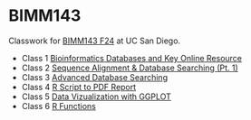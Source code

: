 # BIMM143
Classwork for [BIMM143 F24](https://bioboot.github.io/bimm143_F24/) at UC San Diego.

- Class 1 [Bioinformatics Databases and Key Online Resource](https://production-gradescope-uploads.s3-us-west-2.amazonaws.com/uploads/pdf_attachment/file/169246291/bimm143lab1.pdf?X-Amz-Algorithm=AWS4-HMAC-SHA256&X-Amz-Credential=ASIAV45MPIOWZQE5CZUO%2F20241203%2Fus-west-2%2Fs3%2Faws4_request&X-Amz-Date=20241203T195302Z&X-Amz-Expires=10800&X-Amz-Security-Token=IQoJb3JpZ2luX2VjEDMaCXVzLXdlc3QtMiJHMEUCIQDTO9mrqo8mrM4wmY70UDPBSYZUYGdXNIlYZpjCJAD%2B7QIgX4LopPZItsRuVkah7avsgmvoCKgxe7my%2BamMNqWswucqxAUI3P%2F%2F%2F%2F%2F%2F%2F%2F%2F%2FARAAGgw0MDU2OTkyNDkwNjkiDC%2Faj3zbgtoq5FyZmCqYBRVVVvZ%2BV1xGf5qYz61112kKRMG2pi9DeUhwVLTmZF%2BsDJSO0T37cZLYqqB%2Fp9%2BvsNHIi2aHfrkzUO44Smnc0b6vGwycnlJr%2FElg8oz%2BcXhFoatli08nqTbhH%2FcwJSPVs0zJla4x%2FA65TuSoNlMUPu42F4z9WwVvfYX9FOgirMtD2Rend0Gh4Ksv%2FuAqPZNCsKDxjtNXJasKJZqdqH2tUiH56y%2FzGALVNKNJG%2BT1U2HWcQEV01r%2FXt6XHzXNOyH4K0%2F2u4ZGMIWab51gx1DdF%2F%2BMYLE8y19EQEnNDyLq%2F9ZCYPIti99epVCVNvcmL37%2FzMcI%2BHTARXToLneK5nSIl2bvXGDKYMuSrhbYIku8kDuq38jLIJ7mCkXm75GgpPMh%2BpPthfvX%2FH1opIh5iRgbv8ZFmUkS2e0jOTNI1ktQ6e8TpG%2FkTeyKrFiyosF%2B2EwGMoRzRApokJFHjsIWWwnToRs4u%2B3YyMkxvzatmBbsuXjGxStY8iqzHyFWoA3VHvEsa4GMjgwH%2BnFZ5oMvYu81EC0FKgms18Ub5JVLo5YQR0Abp%2FfSc3YJinY88qkq8loKv09eKDZCgdaA9ikR6ZAWNKmN8TMK%2Ba09%2BzUCHRksJ54qdsWrklVTMQyGbJagxhTSP3%2B5wpvVKseZT%2BiBl2RrrEc1DttoxH2cmPG75%2B00oBwMTOp1WxrgEngOSRvLd%2BBbgDK1oLiPr45uWLhT8b6oJmL4W3dtRGGTUPtnlinKWRntMTivPYPh%2BdorimMaGVms6hDVGJFYJDn3%2B3CDXO1ZGrmEbHK%2BgXXioOz3FwWPvQN6i0nSEwh3EwfjJ97QK4IVhomQMHj0Z%2BACtMUm5ac7X%2B5iC9QK5zXAoMZESp%2BIoYZwWD00q4rrNsIwkZ29ugY6sQEUUaBXguBCOLQwnWbUbsJ3yFtg87scz4sQSxPRnSC1ZMHayaoKAsLe1sehEddXFI%2FGc6tMwmYvmit4gEHX2yQjnoyY2dUmbJuRroyn7Ypu0hZtW7qnoShnuzTMhWlUogA6dC75Bh9%2FPzwphOBEYjM7tN8CFQ0cIWcX7uJeK56Qg7IoYftN5HJJG59rtiwIdyOOy0xthb7zKzJ%2FghmJoW2Rjbaf1cx9U0KyGdZ1Q6oo808%3D&X-Amz-SignedHeaders=host&X-Amz-Signature=c64ab2a0ab10afd27f39f642592e5c7dc060aa203d3b89001267cf190c1c2990)
- Class 2 [Sequence Alignment & Database Searching (Pt. 1)](https://production-gradescope-uploads.s3-us-west-2.amazonaws.com/uploads/pdf_attachment/file/169819693/bimm143lab2.pdf?X-Amz-Algorithm=AWS4-HMAC-SHA256&X-Amz-Credential=ASIAV45MPIOW3RWZQTGT%2F20241203%2Fus-west-2%2Fs3%2Faws4_request&X-Amz-Date=20241203T195428Z&X-Amz-Expires=10800&X-Amz-Security-Token=IQoJb3JpZ2luX2VjEDMaCXVzLXdlc3QtMiJHMEUCIE%2Bal1Y5dzW9ZBoR5c5aLyWszBmfwLivVv9YOu10LC3kAiEAxHtSnvlYWeE8AF2tzdQMgIOvguOoXCCsxM%2B%2B1ac5TjgqwwUI3P%2F%2F%2F%2F%2F%2F%2F%2F%2F%2FARAAGgw0MDU2OTkyNDkwNjkiDMxks68YwutCsl5MAiqXBdpIbu3G%2BpK3tvJCXjnHctqPZurklJknlaFUPTjjzyvcpE2Wc5TBND3Y91Ckxgkv5mIzrj9l6fpm0NF308%2BHYj829Bks0pftPUh70qz5WP0tJKzTpIxrFGK4g90LWNXR%2BXpJQx%2BeCxZ4Tbg9wAGfVYi67u%2FZuz3iBhOod8tP1DAhIaR%2Bfw9dZ2vdBKPw6jiwU9WMj5auJVeB4zwehlVOHAzZJ0DsaJmzmbZYf10qyD3jIQyC4EThhqbUzSFDvPmdSdIOM0Vz4BSTxTP1k4rVDgBYiEvM%2FPTwxUI1l8efWInFTCHo8GgENK1OcarKovbmH0aVGm%2B49J8RUxnXcQLSGJ66dfVs3tS0RgpBaGfi5j%2B1Zmkb16nxvjt9cczdprFmluE4n0vvPa%2B29xlEgv0hj42HkV4OCesVgDQNsHSopLvjNJcRLitYSt9IoqZc5Npa7C4QnEek1KZ2PTnOuIiKWDVtPzJF9R6BI7jEmN4TUOSMsqMNKJoDkLmS5QnTJt7QtTq5BT08p2f%2B%2BoGGfnfgo7gUml7UdYVaIcBAmZBLnkR8z2DP6JOOoy%2FtnaCPKuarbOeik%2B%2FHh6YmCSq82P9nEVE5pFnA7TyUnYMbhWsCcN8rRrPBfNmDeuTPC2fcXCjRPQ6zhUA5eR6oZIchTHXKpn8HA9K7yNsg7eTbX0EuZc5qQ81q%2BPnT6ZNIgVX3bKsJ34vLMjdFSmE4XwTe%2Fr9LKuxA%2FQjdEwqCmfyeHjlM03tbpn3lJV9FRwuqp%2BYtEGN%2FIxuyPSSeTLih3ho66007b8IbpAGiYzUQaZHA%2FHd1DtRBQ1yhsA2VcGZUJuOh8hVhBzp5YlsJ0aRewvVPEUiaSAp6PXcDRIkJ%2F5PVy0SSjC93OvA2c95kkTCyo726BjqxAb8EwnvOfo0OwGB5XDxtsaXqmpE0XbQMw8uK1ffri6EdIl17VmSklA6fHL91JA4EvdiYDeU6YS9R6wf8qO%2FymlAUa9UDLS%2B65CCgjr28MiWbade5%2B2Ol1ZXL38TAB423GLcQhTPIVuoSV2Djq0It3rrxftMWLsbn8EVFhI7869%2BRicu9f54%2FOOOlgWc6S%2B7ttRgrZ9oR3e6bpNfiC4D87LNpf70WWGpxUKCmRflRlD3nEw%3D%3D&X-Amz-SignedHeaders=host&X-Amz-Signature=ec0ec5e0bce140ef478a337a44508ab018df2bd0fa94c043ab9276125bd67115)
- Class 3 [Advanced Database Searching](https://production-gradescope-uploads.s3-us-west-2.amazonaws.com/uploads/pdf_attachment/file/170831637/bimm143lab3.pdf?X-Amz-Algorithm=AWS4-HMAC-SHA256&X-Amz-Credential=ASIAV45MPIOWQMYQDTV7%2F20241203%2Fus-west-2%2Fs3%2Faws4_request&X-Amz-Date=20241203T195514Z&X-Amz-Expires=10800&X-Amz-Security-Token=IQoJb3JpZ2luX2VjEDMaCXVzLXdlc3QtMiJGMEQCIE7kQTaXbZQ9B0Zt8NypuqHWswnp1%2BOnpLjSaZKT%2FP0EAiAWK1aI%2BFtFTg6xuxEj1ahaeylHkJqftcI6PDLYKJLz%2FCrCBQjc%2F%2F%2F%2F%2F%2F%2F%2F%2F%2F8BEAAaDDQwNTY5OTI0OTA2OSIMi%2BU%2BjJhGHkXUkiEBKpYFf%2FrL7nbgWry4yVcXcLRM%2FRGiXQFUB63C8HKj%2FA6eWxduOhzCDQtL%2BOMR75cy5bp3ImrGnVgpQw9C1bdiCuucRd8ocrw149wj6SROGS8Ol6N%2Bv1Fk0iskROvoX8HeZJpmyEt0uLdoHMkWVDqfRCzRDwlhPBki0ZIkXng0b%2FHp9uGbpJBpdUikWD8ThGmCZAPkN4a8UvTSJPiHS%2BkBp5qHxGZHZ5oUI8HlyafNqziweL6KmvjtZuXfHZ%2FGZgBDQL7R%2BdO%2B9ZgH1yvr50dQjuLo56Q8S0iS9mdj%2FKMHs2pB1onPC832Z9NgpPen2igBRkykboNOM0pc0HLLabCuevPKmwK7LZzuIGccrRkOFtac6hKG86C8WlGAojQiIySOXE%2Fv2VWVo7vps%2FS3oThZ1bOpUnMisDYd4o%2FNjpg8Swrz58wtz%2BFZ6siBScH2EOg5rxIjMx8LTFk2jC3nQdw3Wv1vcraRhyAqw%2Bt03%2Bil%2BnshZc1GHwUVg5dub9cbBbI7hqYZwl60YBDN5k6iFAF1AnOU%2F7rOdVy40rrMfl%2F5lELJHb%2Fr2n1yneNJsup17Ds5Vtcz0BIdIu5W%2FJ5FqdbcB64Gl%2FuaK8sFYM%2FLH0XT6yrnfnBCXQCmU1TYnpwb19hvUTSMqHgQ%2Fa2YYa2Eh%2F0cC99MCtGu%2BO177ptwB06gOnohFosIniamzsg%2FSfayUif6EdXGidHvflr2QxgZp1U0XQUQDUjNNVJzNMjTkTZVuJy%2FsEB2H02lZvz0sIgg9OuMmi%2FmM7AllHz2YUBlKeALhXYZQM3mQKnYkrpLdYKX03LaJ5TWF5PatOhx6jp%2BZoTH9fFAVpiXdtCm7dlQh4a8UifcGYvY1PIn5aDv3dB%2Bi8oskG2fMp2LHLIwlLK9ugY6sgGE7k5uFo3t3CCOEEDj5XF8FtHcO5I%2FY6al368JOuPx1462RJK%2BOH%2BiFqcvqIb6WmVlbdEt4l9kTxh9O2JxJ%2FeVoLXq0KJaUnV%2B24p3WxnWon9FDb2Cx3wyb3S88KvQlnQOHBPu9Ok85yWaxog9%2Bzbm2czeBR4t9AiaVjQXxnw8fFfhs6xnIa9qF0mTT0kdZkATCyplDY81TNy82CsnjE4GdXWNnnq60LMFTrYz%2FY4xnRe6&X-Amz-SignedHeaders=host&X-Amz-Signature=537e91ad5ee4d36b8d62a7968cdb401a4522831a32679af74abbdeec601450ef)
- Class 4 [R Script to PDF Report](https://production-gradescope-uploads.s3-us-west-2.amazonaws.com/uploads/pdf_attachment/file/171384522/Lab-4-R-script-.pdf?X-Amz-Algorithm=AWS4-HMAC-SHA256&X-Amz-Credential=ASIAV45MPIOWQU6LWLQX%2F20241203%2Fus-west-2%2Fs3%2Faws4_request&X-Amz-Date=20241203T195551Z&X-Amz-Expires=10800&X-Amz-Security-Token=IQoJb3JpZ2luX2VjEDMaCXVzLXdlc3QtMiJGMEQCIDTp6F74kJd%2Ff2Ck5PmcEu8MOCgHdxQFaG6BvMoBk%2FB2AiBsd70VNvBoFxDdIkfMVMVD4f3LgA%2BnTqfgHm9XqBaTXyrEBQjc%2F%2F%2F%2F%2F%2F%2F%2F%2F%2F8BEAAaDDQwNTY5OTI0OTA2OSIMAPoqY%2FX%2FGger49cDKpgF%2F0DGCqTaozBgLmZfSGWtRdvfTBlK3G6%2FS8lVHrIPwBe7VVVIB9uOn8jF%2BdIiyIzy6MHcbUZ5SmfNZ8uBaM05c2QAbohZXRqxP6%2F5uFCJtlRT%2BQDZ8Ojd4MZdCPwCWkM1cnEgLTATksdzhbRlEfrDXmVGWgcsWYHHrg99KOQqvBpaAKdgdxkKulgpnxvoOhvePYXCTcq679ZX9eQpJk7lrAJx6DWVUJv1o1Ca53c%2BjAHlGE14UwZhYllyYdB4aujyy5X2cNPqe0ZMQr27B4SwxIY4Sm5ZGkjKOY8OI%2FumDEFwam7tSjZcQZvJXDHLnTPEXMgYBvbyI7YWp8cbqRhYoRbrQO%2BkNnfgJiwHQVPCkYfyHVd1h3kenNM2oHgG3VeQkjql19xUUBPGk5rQVS00lrgnPdEhsW5EXhU8UuYSGVt7EUnaSYml9dhWmB0w9TDvc%2BSDbqFyniMMGW64Aa9qKJNleRtCsyVKzOToH3GvAVJbQmDKfTalC1ga%2BPsd2YEqW1sE70gyd2LX38o9dZ7piP487gxRDoIgdOorbh4PFkrRj8OfGMQlVHRISndQ2mBbhH%2FaBQPPPwyK2e7RvtGDAGsBhRo9Zzn7o%2B7oaL4WykC%2BUos1XQ%2FS0hZtVFXCpAhTyjTePjZsDZerYhQ%2FRoMRAaW4%2FgonkzW5e%2BSaxpT8EI1QpVIoplg7NWDRMUn7FtGtylavSwDwUkYCKVyPXQWpeUFRV9yUCi1umnOlctfJHfBTEHugdz4GYTK0hS%2BEc%2BL1GAtqv4vi9HqzczQsRcxTTXiVJOEkT39zTTakV57u1Z3BdEeJSUix63YF33oq9CGueHib4SffsH1VcUo1WTPJkMjS8JfxFHBYicrNmtnK1rpbDWEURDcSKDDIq726BjqyASR4YPEHBRBxTWv6FcsQDOn6KWJXIJ3Y9501YZI2SiqWXLglwEVOtXkSKtXXfIBkbe8sNSF0OcarZn5HSjdsBjVghBRRTjeY15FdZ2posDkdFbjJplwnaYXkIqIf7YGtRlaoPih7J31oVl5ZypWX1eXyzOQZCzwM6L96B0IyfDM9u6afFrfC0EoEWRLRZqMfhmc2tB2rGH8jhG2qEPxnSF0SWYhWkBOBdTZd3rgWEwpAyVk%3D&X-Amz-SignedHeaders=host&X-Amz-Signature=753d02c1768f12601fd249e0feaa2931e6d4518a5068784c16190da8c7a4e853)
- Class 5 [Data Vizualization with GGPLOT](https://production-gradescope-uploads.s3-us-west-2.amazonaws.com/uploads/pdf_attachment/file/172355911/class05.pdf?X-Amz-Algorithm=AWS4-HMAC-SHA256&X-Amz-Credential=ASIAV45MPIOWQU6LWLQX%2F20241203%2Fus-west-2%2Fs3%2Faws4_request&X-Amz-Date=20241203T195645Z&X-Amz-Expires=10800&X-Amz-Security-Token=IQoJb3JpZ2luX2VjEDMaCXVzLXdlc3QtMiJGMEQCIDTp6F74kJd%2Ff2Ck5PmcEu8MOCgHdxQFaG6BvMoBk%2FB2AiBsd70VNvBoFxDdIkfMVMVD4f3LgA%2BnTqfgHm9XqBaTXyrEBQjc%2F%2F%2F%2F%2F%2F%2F%2F%2F%2F8BEAAaDDQwNTY5OTI0OTA2OSIMAPoqY%2FX%2FGger49cDKpgF%2F0DGCqTaozBgLmZfSGWtRdvfTBlK3G6%2FS8lVHrIPwBe7VVVIB9uOn8jF%2BdIiyIzy6MHcbUZ5SmfNZ8uBaM05c2QAbohZXRqxP6%2F5uFCJtlRT%2BQDZ8Ojd4MZdCPwCWkM1cnEgLTATksdzhbRlEfrDXmVGWgcsWYHHrg99KOQqvBpaAKdgdxkKulgpnxvoOhvePYXCTcq679ZX9eQpJk7lrAJx6DWVUJv1o1Ca53c%2BjAHlGE14UwZhYllyYdB4aujyy5X2cNPqe0ZMQr27B4SwxIY4Sm5ZGkjKOY8OI%2FumDEFwam7tSjZcQZvJXDHLnTPEXMgYBvbyI7YWp8cbqRhYoRbrQO%2BkNnfgJiwHQVPCkYfyHVd1h3kenNM2oHgG3VeQkjql19xUUBPGk5rQVS00lrgnPdEhsW5EXhU8UuYSGVt7EUnaSYml9dhWmB0w9TDvc%2BSDbqFyniMMGW64Aa9qKJNleRtCsyVKzOToH3GvAVJbQmDKfTalC1ga%2BPsd2YEqW1sE70gyd2LX38o9dZ7piP487gxRDoIgdOorbh4PFkrRj8OfGMQlVHRISndQ2mBbhH%2FaBQPPPwyK2e7RvtGDAGsBhRo9Zzn7o%2B7oaL4WykC%2BUos1XQ%2FS0hZtVFXCpAhTyjTePjZsDZerYhQ%2FRoMRAaW4%2FgonkzW5e%2BSaxpT8EI1QpVIoplg7NWDRMUn7FtGtylavSwDwUkYCKVyPXQWpeUFRV9yUCi1umnOlctfJHfBTEHugdz4GYTK0hS%2BEc%2BL1GAtqv4vi9HqzczQsRcxTTXiVJOEkT39zTTakV57u1Z3BdEeJSUix63YF33oq9CGueHib4SffsH1VcUo1WTPJkMjS8JfxFHBYicrNmtnK1rpbDWEURDcSKDDIq726BjqyASR4YPEHBRBxTWv6FcsQDOn6KWJXIJ3Y9501YZI2SiqWXLglwEVOtXkSKtXXfIBkbe8sNSF0OcarZn5HSjdsBjVghBRRTjeY15FdZ2posDkdFbjJplwnaYXkIqIf7YGtRlaoPih7J31oVl5ZypWX1eXyzOQZCzwM6L96B0IyfDM9u6afFrfC0EoEWRLRZqMfhmc2tB2rGH8jhG2qEPxnSF0SWYhWkBOBdTZd3rgWEwpAyVk%3D&X-Amz-SignedHeaders=host&X-Amz-Signature=3788341d6dcd93bdb52304befd654bb232d9a4a8da2d673d033149ef0f614a77)
- Class 6 [R Functions](https://production-gradescope-uploads.s3-us-west-2.amazonaws.com/uploads/pdf_attachment/file/173600506/hw6.pdf?X-Amz-Algorithm=AWS4-HMAC-SHA256&X-Amz-Credential=ASIAV45MPIOWTHTR2UMG%2F20241203%2Fus-west-2%2Fs3%2Faws4_request&X-Amz-Date=20241203T195757Z&X-Amz-Expires=10800&X-Amz-Security-Token=IQoJb3JpZ2luX2VjEDMaCXVzLXdlc3QtMiJHMEUCIFNaNOpBfJNAUnunOtpCoABn0nmIrspJPkUrX3vx1JEzAiEApuJL1dEubHj0Qq%2F7HBdFw0hSnUNvK22maNEgsrio19wqwgUI2%2F%2F%2F%2F%2F%2F%2F%2F%2F%2F%2FARAAGgw0MDU2OTkyNDkwNjkiDLBFPp4BU0idFjC2ZCqWBfwEPNAiLemBixTo1z0KJj2HMqCSngA7XgzQkRCXoXbqeiHzmHkn3P8pvddt6wQUBmbQRR9ah8oKntmsqqFDHDh6o42N%2BJshMeYmzaOoUHms6ga8L6lKXo654eZmL5jKROjPlkHx%2FtNa6hLT0NKDDe5FVG6Z7kSxAmXleIibZZ0mD6MtJTI74JoK1kwDmmpM1Ad6fCBH80BwHCPwvfbDkHTTqw3HN5k8LTOpRJeaJY%2FSq3YIMcK%2Bnn04QP9b9L4c%2Fp6FI%2FH9W52cR4CwcCWcOaE40FUgxVdPo5ylofB62nsHoqWOx0uijlj1efgT2AbZhxRi9qyIHpT%2FdJEPhdS398MqJSNzsqQjL320VNVT%2B27Ub0%2BLshCgHrFJHX4EkcJ5MV0%2BwfbOLHQGD%2FstFDXSnX0ufCi3X4Zuv8rpaSCimW9fhyX2QNZC0Htac1eW%2Byi3YlbdB8iDvsrmdY%2Fb0m1MJ7zG%2BOUZ%2FfNiO3r8Zifm%2BjxZNjcCZ4y5wnnWG62L2JJNSWTc%2F%2B7eMQx2XPk2wrJimpeKz2%2BCxiAPO%2FJUMOFDZgr8nhlUxizDdL%2BbQY4BSi5uhjHSqmx1hJD3%2Fj7nT%2B6hHwYPwMl3mUna4Xszh%2FgNDybh6J0Wzva0RhwBO1mfGZz1L9xq53GK7g2VESGSCCOteDv3H1Qc44EbXSdh4oXhtbSr5LpCzP79cJ6eIw%2FBE1l2jbLDHMu7LAHRlA9oGqvkKuJKUQH2XNyjyPX4V7%2F1jxsH1lvCqMvNjCtdCJd%2Fl%2BYw3aIBvZQyb%2F60wNycJmv3FsqnaRs4uIX7WzWEDnr%2Fu3p2aFVTbZOS%2FhCHAPT9y2aJLDzJkbrCJO9CSTGMnUsA4H42JUodXlQa8qX4CSVCeCZ8CWWin0GWMPGWvboGOrEBJgl9QyyjIav8NWqyme%2BUXkkZSfh34JVZWT16LNvNcM3wOw2p3B%2Bup1k9MdQ2Ed9VYZa6gTEIRkiROlsQSvRdgp8BTZn1Sd9VJgOPvP5SnpMbEPWmmMTXXGfJeEhWbPhn8qL6y99BAQc%2FVXc2rGmRc7%2Bat46LDvHne15gEMGVk5VZwdZcbRP7xPG7GBRiuFg%2F922so7b7ivApwZJhDLhoiAStzh9AcfauS3%2BWE6WAxJBe&X-Amz-SignedHeaders=host&X-Amz-Signature=68888481d6475df0b515c038bab83641764989ecc410f5e9bd67636a258f9775)


















